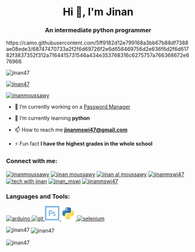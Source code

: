 <h1 align="center">Hi 👋, I'm Jinan</h1>
<h3 align="center">An intermediate python programmer</h3>
https://camo.githubusercontent.com/5ff9182d12e799168a3bb67b88df7388ae08ede3/68747470733a2f2f6d69726f2e6d656469756d2e636f6d2f6d61782f3837352f312a7164415731546a434e353768316c6275757a766368672e676966
<p align="left"> <img src="https://komarev.com/ghpvc/?username=jinan47&label=Profile%20views&color=0e75b6&style=flat" alt="jinan47" /> </p>

<p align="left"> <a href="https://github.com/ryo-ma/github-profile-trophy"><img src="https://github-profile-trophy.vercel.app/?username=jinan47" alt="jinan47" /></a> </p>

<p align="left"> <a href="https://twitter.com/jinanmoussawy" target="blank"><img src="https://img.shields.io/twitter/follow/jinanmoussawy?logo=twitter&style=for-the-badge" alt="jinanmoussawy" /></a> </p>

- 🔭 I’m currently working on a [Password Manager](https://github.com/Jinan47/Passwords-Manager)

- 🌱 I’m currently learning **python**

- 📫 How to reach me **jinanmswi47@gmail.com**

- ⚡ Fun fact **I have the highest grades in the whole school**

<h3 align="left">Connect with me:</h3>
<p align="left">
<a href="https://twitter.com/jinanmoussawy" target="blank"><img align="center" src="https://raw.githubusercontent.com/rahuldkjain/github-profile-readme-generator/master/src/images/icons/Social/twitter.svg" alt="jinanmoussawy" height="30" width="40" /></a>
<a href="https://linkedin.com/in/JinanMoussawy" target="blank"><img align="center" src="https://raw.githubusercontent.com/rahuldkjain/github-profile-readme-generator/master/src/images/icons/Social/linked-in-alt.svg" alt="jinan moussawy" height="30" width="40" /></a>
<a href="https://fb.com/jinan al moussawy" target="blank"><img align="center" src="https://raw.githubusercontent.com/rahuldkjain/github-profile-readme-generator/master/src/images/icons/Social/facebook.svg" alt="jinan al moussawy" height="30" width="40" /></a>
<a href="https://instagram.com/jinanmswi47" target="blank"><img align="center" src="https://raw.githubusercontent.com/rahuldkjain/github-profile-readme-generator/master/src/images/icons/Social/instagram.svg" alt="jinanmswi47" height="30" width="40" /></a>
<a href="https://www.youtube.com/c/tech with jinan" target="blank"><img align="center" src="https://raw.githubusercontent.com/rahuldkjain/github-profile-readme-generator/master/src/images/icons/Social/youtube.svg" alt="tech with jinan" height="30" width="40" /></a>
<a href="https://www.codechef.com/users/jinan_mswi" target="blank"><img align="center" src="https://cdn.jsdelivr.net/npm/simple-icons@3.1.0/icons/codechef.svg" alt="jinan_mswi" height="30" width="40" /></a>
<a href="https://codeforces.com/profile/jinanmswi47" target="blank"><img align="center" src="https://raw.githubusercontent.com/rahuldkjain/github-profile-readme-generator/master/src/images/icons/Social/codeforces.svg" alt="jinanmswi47" height="30" width="40" /></a>
</p>

<h3 align="left">Languages and Tools:</h3>
<p align="left"> <a href="https://www.arduino.cc/" target="_blank" rel="noreferrer"> <img src="https://cdn.worldvectorlogo.com/logos/arduino-1.svg" alt="arduino" width="40" height="40"/> </a> <a href="https://git-scm.com/" target="_blank" rel="noreferrer"> <img src="https://www.vectorlogo.zone/logos/git-scm/git-scm-icon.svg" alt="git" width="40" height="40"/> </a> <a href="https://www.photoshop.com/en" target="_blank" rel="noreferrer"> <img src="https://raw.githubusercontent.com/devicons/devicon/master/icons/photoshop/photoshop-line.svg" alt="photoshop" width="40" height="40"/> </a> <a href="https://www.python.org" target="_blank" rel="noreferrer"> <img src="https://raw.githubusercontent.com/devicons/devicon/master/icons/python/python-original.svg" alt="python" width="40" height="40"/> </a> <a href="https://www.selenium.dev" target="_blank" rel="noreferrer"> <img src="https://raw.githubusercontent.com/detain/svg-logos/780f25886640cef088af994181646db2f6b1a3f8/svg/selenium-logo.svg" alt="selenium" width="40" height="40"/> </a> </p>

<p><img align="left" src="https://github-readme-stats.vercel.app/api/top-langs?username=jinan47&show_icons=true&locale=en&layout=compact" alt="jinan47" /></p>

<p>&nbsp;<img align="center" src="https://github-readme-stats.vercel.app/api?username=jinan47&show_icons=true&locale=en" alt="jinan47" /></p>

<p><img align="center" src="https://github-readme-streak-stats.herokuapp.com/?user=jinan47&" alt="jinan47" /></p>
